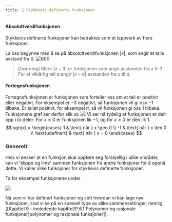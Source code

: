 ```yaml
---
title: 📄 Stykkevis definerte funksjoner
---
```


#### Absoluttverdifunksjonen

Stykkevis definerte funksjoner kan betraktes som et lappverk av flere funksjoner. 

La oss begynne med å se på absoluttverdifunksjonen $|x|$, som angir et talls avstand fra 0.
![600](/Files/absoluttfunksjonen.svg)
> [!warning] Merk 
> $|x-3|$ er funksjonen som angir avstanden fra $x$ til $3$. For et vilkårlig tall $a$ angir $|x-a|$ avstanden fra $x$ til $a$.

#### Fortegnsfunksjonen

Fortegnsfunksjonen er funksjonen som forteller oss om et tall er positivt eller negativt. For eksempel er $-3$ negativt, så funksjonen vil gi oss $-1$ tilbake. Er tallet positivt, for eksempel $\pi$, så vil funksjonen gi oss $1$ tilbake. Funksjonens graf ser derfor slik ut. 
![](/Files/fortegnsfunksjone.svg)
Vi ser nå tydelig at funksjonen er delt opp i to deler: For $x\leq 0$ er funksjonen lik $-1$, og for $x \geq 0$ er den lik $1$. 
$$
sgn(x) = \begin{cases} 1 & \text{ når } x \geq 0 \\
-1 & \text{ når } x \leq 0 \\
\text{udefinert} & \text{ når } x = 0
\end{cases}
$$

### Generelt

Hvis vi ønsker at en funksjon skal oppføre seg forskjellig i ulike områder, kan vi 'klippe og lime' sammen funksjonen fra andre funksjoner for å oppnå dette. Vi kaller slike funksjoner for stykkevis definerte funksjoner.

Ta for eksempel funksjonene under

![](/Files/stykkvisefunk.svg)

Nå som vi har definert funksjoner og sett hvordan vi kan lage nye funksjoner, skal vi se på en spesiell type av slike sammensettinger, nemlig [[Kapittel 0 - innledende kapittel/P.6.1 Polynomer og rasjonale funksjoner|polynomer og rasjonale funksjoner]].
